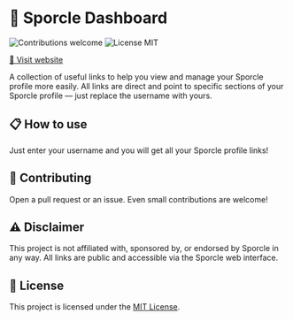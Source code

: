 # 📝 Sporcle Dashboard

<p>
  <img alt="Contributions welcome" src="https://img.shields.io/badge/Contributions-welcome-green">
  <img alt="License MIT" src="https://img.shields.io/badge/License-MIT-orange">
</p>

[🔗 Visit website](https://champytech.github.io/sporcle-dashboard/)

A collection of useful links to help you view and manage your Sporcle profile more easily. All links are direct and point to specific sections of your Sporcle profile — just replace the username with yours.

## 📋 How to use

Just enter your username and you will get all your Sporcle profile links!

## 🙏 Contributing

Open a pull request or an issue. Even small contributions are welcome!

## ⚠️ Disclaimer

This project is not affiliated with, sponsored by, or endorsed by Sporcle in any way. All links are public and accessible via the Sporcle web interface.

## 🎫 License

This project is licensed under the [MIT License](LICENSE.md).
